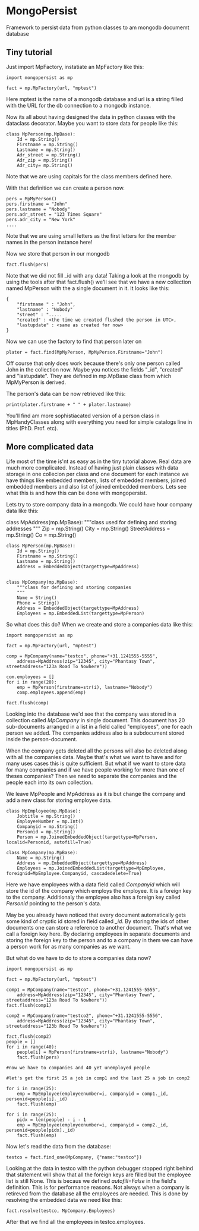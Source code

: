 # MongoPersist

Framework to persist data from python classes to am mongodb documemt database

## Tiny tutorial

Just import MpFactory, instatiate an MpFactory like this:

    import mongopersist as mp

    fact = mp.MpFactory(url, "mptest")

Here mptest is the name of a mongodb database and url is a string filled with the URL for the db connection to a 
mongodb instance.

Now its all about having designed the data in python classes with the dataclass decorator. Maybe you want to store data for people like this:

    class MpPerson(mp.MpBase):
        Id = mp.String()
        Firstname = mp.String()
        Lastname = mp.String()
        Adr_street = mp.String()
        Adr_zip = mp.String()
        Adr_city= mp.String()

Note that we are using capitals for the class members defined here.

With that definition we can create a person now.

    pers = MpMyPerson()
    pers.firstname = "John"
    pers.lastname = "Nobody"
    pers.adr_street = "123 Times Square"
    pers.adr_city = "New York"
    ....
Note that we are using small letters as the first letters for the member names in the person instance here!

Now we store that person in our mongodb

    fact.flush(pers)

Note that we did not fill _id with any data!
Taking a look at the mongodb by using the tools after that fact.flush() we'll see that we have a new collection named MpPerson with the a single document in it. It looks like this:

    {
        "firstname " : "John",
        "lastname" : "Nobody"
        "street" : ".....
        "created" : <the time we created flushed the person in UTC>,
        "lastupdate" : <same as created for now>
    }

Now we can use the factory to find that person later on

    plater = fact.find(MpMyPerson, MpMyPerson.Firstname="John")

Off course that only does work because there's only one person called John in the collection now. Maybe you notices the fields "_id", "created" and "lastupdate". They are defined in mp.MpBase class from which MpMyPerson is derived.

The person's data can be now retrieved like this:
    
    print(plater.firstname + " " + plater.lastname)

You'll find am more sophistiacated version of a person class in MpHandyClasses along with everything you need for simple catalogs line in titles (PhD. Prof. etc).

## More complicated data

Life most of the time is'nt as easy as in the tiny tutorial above. Real data are much more complicated. Instead of having just plain classes with data storage in one collecion per class and one document for each instance we have things like embedded members, lists of embedded members, joined embedded members and also list of joined embedded members. Lets see what this is and how this can be done with mongopersist.

Lets try to store company data in a mongodb. We could have hour company data like this:

class MpAddress(mp.MpBase):
    """class used for defining and storing addresses
    """
    Zip = mp.String()
    City = mp.String()
    StreetAddress = mp.String()
    Co = mp.String()

    class MpPerson(mp.MpBase):
        Id = mp.String()
        Firstname = mp.String()
        Lastname = mp.String()
        Address = EmbeddedObject(targettype=MpAddress)
        

    class MpCompany(mp.MpBase):
        """class for defining and storing companies
        """
        Name = String()
        Phone = String()
        Address = EmbeddedObject(targettype=MpAddress)
        Employees = mp.EmbeddedList(targettype=MpPerson)

So what does this do? When we create and store a companies data like this:

    import mongopersist as mp

    fact = mp.MpFactory(url, "mptest")

    comp = MpCompany(name="testco", phone="+31.1241555-5555",
        address=MpAddress(zip="12345", city="Phantasy Town", streetaddress="123a Road To Nowhere"))

    com.employees = []
    for i in range(20):
        emp = MpPerson(firstname=str(i), lastname="Nobody")
        comp.employees.append(emp)

    fact.flush(comp)

Looking into the database we'd see that the company was stored in a collection called *MpCompany* in single document. This document has 20 sub-documents arranged in a list in a field called "employees", one for each person we added. The companies address also is a subdocument stored inside the person-document.

When the company gets deleted all the persons will also be deleted along with all the companies data. Maybe that's what we want to have and for many uses cases this is quite sufficient. But what if we want to store data for many companies and if we have people working for more than one of theses companies? Then we need to separate the companies and the people each into its own collection.

We leave MpPeople and MpAddress as it is but change the company and add a new class for storing employee data.

    class MpEmployee(mp.MpBase):
        Jobtitle = mp.String()
        EmployeeNumber = mp.Int()
        Companyid = mp.String()
        Personid = mp.String()
        Person = mp.JoinedEmbeddedObject(targettype=MpPerson, localid=Personid, autofill=True)

    class MpCompany(mp.MpBase):
        Name = mp.String()
        Address = mp.EmbeddedObject(targettype=MpAddress)
        Employees = mp.JoinedEmbeddedList(targettype=MpEmployee, foreignid=MpEmployee.Companyid, cascadedelete=True)

Here we have employees with a data field called *Companyid* which will store the id of the company which employs the employee. It is a foreign key to the company. Additionaly the employee also has a foreign key called *Personid* pointing to the person's data.

May be you already have noticed that every document automatically gets some kind of cryptic id stored in field called *_id*. By storing the ids of other documents one can store a reference to another document. That's what we call a foreign key here. By declaring employees in separate documents and storing the foreign key to the person and to a company in them we can have a person work for as many companies as we want.

But what do we have to do to store a companies data now?

    import mongopersist as mp

    fact = mp.MpFactory(url, "mptest")

    comp1 = MpCompany(name="testco", phone="+31.1241555-5555",
        address=MpAddress(zip="12345", city="Phantasy Town", streetaddress="123a Road To Nowhere"))
    fact.flush(comp1)
    
    comp2 = MpCompany(name="testco2", phone="+31.1241555-5556",
        address=MpAddress(zip="12345", city="Phantasy Town", streetaddress="123b Road To Nowhere"))
    
    fact.flush(comp2)
    people = []
    for i in range(40):
        people[i] = MpPerson(firstname=str(i), lastname="Nobody")
        fact.flush(pers)

    #now we have to companies and 40 yet unemployed people

    #let's get the first 25 a job in comp1 and the last 25 a job in comp2

    for i in range(25):
        emp = MpEmployee(employeenumber=i, companyid = comp1._id, personid=people[i]._id)
        fact.flush(emp)

    for i in range(25):
        pidx = len(people) - i - 1
        emp = MpEmployee(employeenumber=i, companyid = comp2._id, personid=people[pidx]._id)
        fact.flush(emp)

Now let's read the data from the database:

    testco = fact.find_one(MpCompany, {"name:"testco"})

Looking at the data in testco with the python debugger stopped right behind that statement will show that all the foreign keys are filled but the employee list is still None. This is becaus we defined *autofill=False* in the field's definition. This is for performance reasons. Not always when a company is retireved from the database all the employees are needed. This is done by resolving the embedded data we need like this:

    fact.resolve(testco, MpCompany.Employees)

After that we find all the employees in testco.employees.